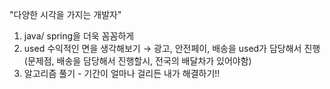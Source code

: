 
"다양한 시각을 가지는 개발자"
 1) java/ spring을 더욱 꼼꼼하게
 2) used 수익적인 면을 생각해보기 → 광고, 안전페이, 배송을 used가 담당해서 진행(문제점, 배송을 담당해서 진행할시, 전국의 배달차가 있어야함)
 3) 알고리즘 풀기 - 기간이 얼마나 걸리든 내가 해결하기!!
